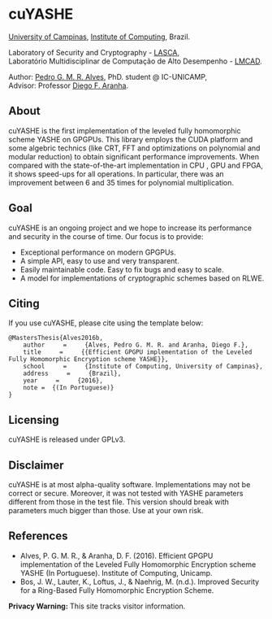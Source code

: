 # cuYASHE

[University of Campinas](http://www.unicamp.br), [Institute of Computing](http://www.ic.unicamp.br), Brazil.

Laboratory of Security and Cryptography - [LASCA](http://www.lasca.ic.unicamp.br),<br>
Laboratório Multidisciplinar de Computação de Alto Desempenho - [LMCAD](http://www.lmcad.ic.unicamp.br). <br>

Author: [Pedro G. M. R. Alves](http://www.iampedro.com), PhD. student @ IC-UNICAMP,<br/>
Advisor: Professor [Diego F. Aranha](http://www.ic.unicamp.br/~dfaranha). <br/>

## About

cuYASHE is the first implementation of the leveled fully homomorphic scheme YASHE on GPGPUs. This library employs the CUDA platform and some algebric technics (like CRT, FFT and optimizations on polynomial and modular reduction)  to obtain significant performance improvements. When compared with the state-of-the-art implementation in CPU , GPU and FPGA, it shows speed-ups for all operations. In particular, there was an improvement between 6 and 35 times for polynomial multiplication.

## Goal

cuYASHE is an ongoing project and we hope to increase its performance and security in the course of time. Our focus is to provide:

 * Exceptional performance on modern GPGPUs.
 * A simple API, easy to use and very transparent.
 * Easily maintainable code. Easy to fix bugs and easy to scale.
 * A model for implementations of cryptographic schemes based on RLWE.
 
## Citing
If you use cuYASHE, please cite using the template below:

	@MastersThesis{Alves2016b,
		author     =     {Alves, Pedro G. M. R. and Aranha, Diego F.},
		title     =     {{Efficient GPGPU implementation of the Leveled Fully Homomorphic Encryption scheme YASHE}},
		school     =     {Institute of Computing, University of Campinas},
		address     =     {Brazil},
		year     =     {2016},
		note = 	{(In Portuguese)}
	}

## Licensing

cuYASHE is released under GPLv3.

## Disclaimer

cuYASHE is at most alpha-quality software. Implementations may not be correct or secure. Moreover, it was not tested with YASHE parameters different from those in the test file. This version should break with parameters much bigger than those. Use at your own risk.

## References

- Alves, P. G. M. R., & Aranha, D. F. (2016). Efficient GPGPU implementation of the Leveled Fully Homomorphic Encryption scheme YASHE (In Portuguese). Institute of Computing, Unicamp.
- Bos, J. W., Lauter, K., Loftus, J., & Naehrig, M. (n.d.). Improved Security for a Ring-Based Fully Homomorphic Encryption Scheme.


**Privacy Warning:** This site tracks visitor information.

